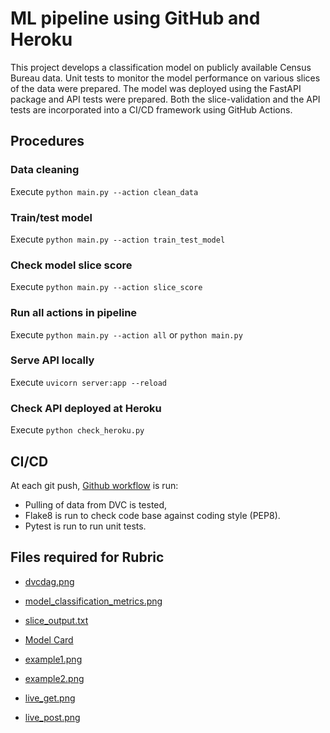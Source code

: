 # ML pipeline using GitHub and Heroku

This project develops a classification model on publicly available Census Bureau data. Unit tests to monitor the model performance on various slices of the data were prepared. The model was deployed using the FastAPI package and API tests were prepared. Both the slice-validation and the API tests are incorporated into a CI/CD framework using GitHub Actions.

## Procedures

### Data cleaning 

Execute `python main.py --action clean_data`

### Train/test model 

Execute `python main.py --action train_test_model`

### Check model slice score 

Execute `python main.py --action slice_score`

### Run all actions in pipeline

Execute `python main.py --action all` or `python main.py`

### Serve API locally

Execute `uvicorn server:app --reload`

### Check API deployed at Heroku

Execute `python check_heroku.py`

## CI/CD

At each git push, [Github workflow](.github/workflows/test_n_pulldata.yml) is run:
* Pulling of data from DVC is tested, 
* Flake8 is run to check code base against coding style (PEP8).
* Pytest is run to run unit tests.


## Files required for Rubric

* [dvcdag.png](screenshots/dvcdag.png)
* [model_classification_metrics.png](screenshots/model_classification_metrics.png)

* [slice_output.txt](screenshots/slice_output.txt)

* [Model Card](model_card.md)

* [example1.png](screenshots/example1.png)
* [example2.png](screenshots/example2.png)

* [live_get.png](screenshots/live_get.png)
* [live_post.png](screenshots/live_post.png)